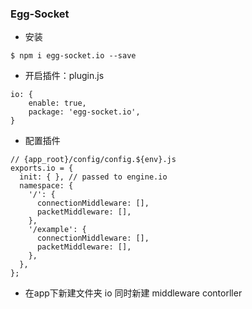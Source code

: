### Egg-Socket
- 安装

```
$ npm i egg-socket.io --save
```
- 开启插件：plugin.js

```
io: {
    enable: true,
    package: 'egg-socket.io',
}
```

- 配置插件
```
// {app_root}/config/config.${env}.js
exports.io = {
  init: { }, // passed to engine.io
  namespace: {
    '/': {
      connectionMiddleware: [],
      packetMiddleware: [],
    },
    '/example': {
      connectionMiddleware: [],
      packetMiddleware: [],
    },
  },
};
```
- 在app下新建文件夹 io 同时新建 middleware contorller

